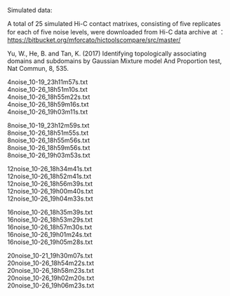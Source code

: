 Simulated data:

A total of 25 simulated Hi-C contact matrixes, consisting of five replicates for each of five noise levels, were downloaded from Hi-C data archive at ： https://bitbucket.org/mforcato/hictoolscompare/src/master/

Yu, W., He, B. and Tan, K. (2017) Identifying topologically associating domains and subdomains by Gaussian Mixture model And Proportion test, Nat Commun, 8, 535.

4noise_10-19_23h11m57s.txt  
4noise_10-26_18h51m10s.txt  
4noise_10-26_18h55m22s.txt  
4noise_10-26_18h59m16s.txt  
4noise_10-26_19h03m11s.txt  

8noise_10-19_23h12m59s.txt  
8noise_10-26_18h51m55s.txt  
8noise_10-26_18h55m56s.txt  
8noise_10-26_18h59m56s.txt  
8noise_10-26_19h03m53s.txt  

12noise_10-26_18h34m41s.txt  
12noise_10-26_18h52m41s.txt  
12noise_10-26_18h56m39s.txt  
12noise_10-26_19h00m40s.txt  
12noise_10-26_19h04m33s.txt  

16noise_10-26_18h35m39s.txt  
16noise_10-26_18h53m29s.txt  
16noise_10-26_18h57m30s.txt  
16noise_10-26_19h01m24s.txt  
16noise_10-26_19h05m28s.txt  

20noise_10-21_19h30m07s.txt  
20noise_10-26_18h54m22s.txt  
20noise_10-26_18h58m23s.txt  
20noise_10-26_19h02m20s.txt  
20noise_10-26_19h06m23s.txt  
